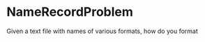 NameRecordProblem
=================

Given a text file with names of various formats, how do you format 
